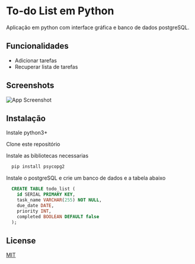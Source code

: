 # To-do List em Python

Aplicação em python com interface gráfica e banco de dados postgreSQL.



## Funcionalidades

- Adicionar tarefas
- Recuperar lista de tarefas
## Screenshots

![App Screenshot](https://raw.githubusercontent.com/welyson1/TodoList/493108bba3ba5b50f7db7abe70cd2ed95a657f24/img/Tela.png)


## Instalação
Instale python3+

Clone este repositório

Instale as bibliotecas necessarias

```bash
  pip install psycopg2
```

Instale o postgreSQL e crie um banco de dados e a tabela abaixo

```SQL
  CREATE TABLE todo_list (
    id SERIAL PRIMARY KEY,
    task_name VARCHAR(255) NOT NULL,
    due_date DATE,
    priority INT,
    completed BOOLEAN DEFAULT false
  );
```

    
## License

[MIT](https://choosealicense.com/licenses/mit/)

